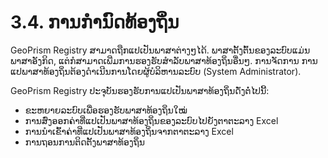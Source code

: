 # 3.4. ການກຳນົດທ້ອງຖິ່ນ

GeoPrism Registry ສາມາດຖືກແປເປັນພາສາຕ່າງໆໄດ້. ພາສາຕັ້ງຕົ້ນຂອງລະບົບແມ່ນພາສາອັງກິດ, ແຕ່ກໍສາມາດເພີ່ມການຮອງຮັບສໍາລັບພາສາທ້ອງຖິ່ນອື່ນໆ. ການຈັດການ ການແປພາສາທ້ອງຖິ່ນຕ້ອງດຳເນີນການໂດຍຜູ້ບໍລິຫານລະບົບ (System Administrator).

GeoPrism Registry ປະຈຸບັນຮອງຮັບການແປເປັນພາສາທ້ອງຖິ່ນດັ່ງຕໍ່ໄປນີ້:

* ຂະຫຍາຍລະບົບເພື່ອຮອງຮັບພາສາທ້ອງຖິ່ນໃໝ່
* ການສົ່ງອອກຄ່າທີ່ແປເປັນພາສາທ້ອງຖິ່ນຂອງລະບົບໄປຍັງຕາຕະລາງ Excel
* ການນໍາເຂົ້າຄ່າທີ່ແປເປັນພາສາທ້ອງຖິ່ນຈາກຕາຕະລາງ Excel
* ການຖອນການຕິດຕັ້ງພາສາທ້ອງຖິ່ນ
